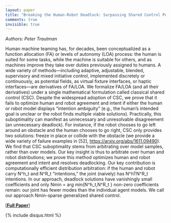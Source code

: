 ```yaml
---
layout: paper
title: "Breaking the Human-Robot Deadlock: Surpassing Shared Control Performance Limits with Sparse Human-Robot Interaction"
comments: true
invisible: true
---
```


<p class="text-left"><i>Authors: Peter Trautman</i></p>

Human machine teaming has, for decades, been conceptualized as a function allocation (FA) or levels of autonomy (LOA) process: the human is suited for some tasks, while the machine is suitable for others, and as machines improve they take over duties previously assigned to humans. A wide variety of methods&#8212;including adaptive, adjustable, blended, supervisory and mixed initiative control, implemented discretely or continuously, as potential fields, as virtual fixture interfaces, or haptic interfaces&#8212;are derivatives of FA/LOA. We formalize FA/LOA (and all their derivatives) under a single mathematical formulation called classical shared control (CSC). Despite the widespread adoption of CSC, we prove that it fails to optimize human and robot agreement and intent if either the human or robot model displays &#8220;intention ambiguity&#8221; (e.g., the human&#8217;s intended goal is unclear or the robot finds multiple viable solutions). Practically, this suboptimality can manifest as unnecessary and unresolvable disagreement (an unnecessary deadlock). For instance, if the robot chooses to go left around an obstacle and the human chooses to go right, CSC only provides two solutions: freeze in place or collide with the obstacle (we provide a wide variety of failure examples in [52], https://arxiv.org/abs/1611.09490). We find that CSC suboptimality stems from arbitrating over model samples, rather than over models. Our key insight is thus to arbitrate over human and robot distributions; we prove this method optimizes human and robot agreement and intent and resolves deadlocking. Our key contribution is computationally efficient distribution arbitration: if the human and robot carry N^h_t and N^R_t &#8220;intentions,&#8221; the joint (naively) has N^hTN^R_t intentions. In our approach, deadlock solutions have vanishingly small coefficients and only Nmin = arg min{N^h_t,N^R_t } non-zero coefficients remain: our joint has fewer modes than the individual agent models. We call our approach Nmin-sparse generalized shared control.

[<b><a href="https://storage.googleapis.com/rss2017-papers/12.pdf">Full Paper</a></b>]

{% include disqus.html %}